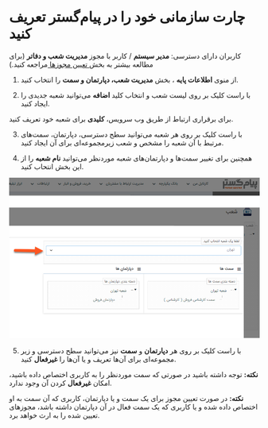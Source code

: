 # چارت سازمانی خود را در پیام‌گستر تعریف کنید


کاربران دارای دسترسی‌: **مدیر سیستم** / کاربر با مجوز **مدیریت شعب و دفاتر** (برای مطالعه بیشتر به بخش[ تعیین مجوزها ](https://github.com/1stco/PayamGostarDocs/blob/master/help2.5.4%20new/Getting-Started/Manage%20groups%20and%20users/Determine%20the%20level%20of%20access.md)مراجعه کنید.)

1)   از منوی  **اطلاعات پایه** ، بخش **مدیریت شعب، دپارتمان و سمت‌** را انتخاب کنید.

2)   با راست کلیک بر روی لیست شعب و انتخاب کلید **اضافه** می‌توانید شعبه جدیدی را ایجاد کنید.

 برای برقراری ارتباط از طریق وب سرویس، **کلیدی** برای شعبه خود تعریف کنید.

3)   با راست کلیک بر روی هر شعبه می‌توانید سطح دسترسی، دپارتمان، سمت‌های مرتبط با آن شعبه را مشخص  و شعب زیرمجموعه‌ای برای آن ایجاد کنید.

4)   همچنین برای تغییر سمت‌ها و دپارتمان‌های شعبه موردنظر می‌توانید **نام شعبه** را از این بخش انتحاب کنید.

![](Department.png)

5)   با راست کلیک بر روی هر **دپارتمان** و **سمت** نیز می‌توانید سطح دسترسی و زیر مجموعه‌ای برای آن‌ها تعریف و یا آن‌ها را **غیرفعال** کنید.

**نکته:** توجه داشته باشید در صورتی که سمت موردنظر را به کاربری اختصاص داده باشید، امکان **غیرفعال** کردن آن وجود ندارد.

**نکته:** در صورت تعیین مجوز برای یک سمت و یا دپارتمان، کاربری که آن سمت به او اختصاص داده شده و یا کاربری  که یک سمت فعال در آن دپارتمان داشته باشد، مجوزهای تعیین شده را به ارث خواهد برد.

